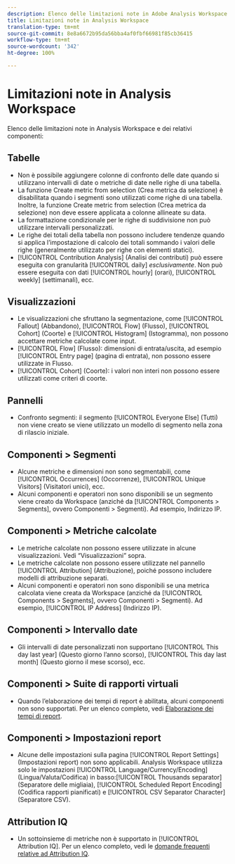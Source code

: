 ```yaml
---
description: Elenco delle limitazioni note in Adobe Analysis Workspace e dei relativi componenti
title: Limitazioni note in Analysis Workspace
translation-type: tm+mt
source-git-commit: 8e8a6672b95da56bba4af0fbf66981f85cb36415
workflow-type: tm+mt
source-wordcount: '342'
ht-degree: 100%

---
```



# Limitazioni note in Analysis Workspace

Elenco delle limitazioni note in Analysis Workspace e dei relativi componenti:

## Tabelle

* Non è possibile aggiungere colonne di confronto delle date quando si utilizzano intervalli di date o metriche di date nelle righe di una tabella.
* La funzione Create metric from selection (Crea metrica da selezione) è disabilitata quando i segmenti sono utilizzati come righe di una tabella. Inoltre, la funzione Create metric from selection (Crea metrica da selezione) non deve essere applicata a colonne allineate su data.
* La formattazione condizionale per le righe di suddivisione non può utilizzare intervalli personalizzati.
* Le righe dei totali della tabella non possono includere tendenze quando si applica l’impostazione di calcolo dei totali sommando i valori delle righe (generalmente utilizzato per righe con elementi statici).
* [!UICONTROL Contribution Analysis] (Analisi dei contributi) può essere eseguita con granularità [!UICONTROL daily] _esclusivamente_. Non può essere eseguita con dati [!UICONTROL hourly] (orari), [!UICONTROL weekly] (settimanali), ecc.

## Visualizzazioni

* Le visualizzazioni che sfruttano la segmentazione, come [!UICONTROL Fallout] (Abbandono), [!UICONTROL Flow] (Flusso), [!UICONTROL Cohort] (Coorte) e [!UICONTROL Histogram] (Istogramma), non possono accettare metriche calcolate come input.
* [!UICONTROL Flow] (Flusso): dimensioni di entrata/uscita, ad esempio [!UICONTROL Entry page] (pagina di entrata), non possono essere utilizzate in Flusso.
* [!UICONTROL Cohort] (Coorte): i valori non interi non possono essere utilizzati come criteri di coorte.

## Pannelli

* Confronto segmenti: il segmento [!UICONTROL Everyone Else] (Tutti) non viene creato se viene utilizzato un modello di segmento nella zona di rilascio iniziale.

## Componenti > Segmenti

* Alcune metriche e dimensioni non sono segmentabili, come [!UICONTROL Occurrences] (Occorrenze), [!UICONTROL Unique Visitors] (Visitatori unici), ecc.
* Alcuni componenti e operatori non sono disponibili se un segmento viene creato da Workspace (anziché da [!UICONTROL Components > Segments], ovvero Componenti > Segmenti). Ad esempio, Indirizzo IP.

## Componenti > Metriche calcolate

* Le metriche calcolate non possono essere utilizzate in alcune visualizzazioni. Vedi “Visualizzazioni” sopra.
* Le metriche calcolate non possono essere utilizzate nel pannello [!UICONTROL Attribution] (Attribuzione), poiché possono includere modelli di attribuzione separati.
* Alcuni componenti e operatori non sono disponibili se una metrica calcolata viene creata da Workspace (anziché da [!UICONTROL Components > Segments], ovvero Componenti > Segmenti). Ad esempio, [!UICONTROL IP Address] (Indirizzo IP).

## Componenti > Intervallo date

* Gli intervalli di date personalizzati non supportano [!UICONTROL This day last year] (Questo giorno l’anno scorso), [!UICONTROL This day last month] (Questo giorno il mese scorso), ecc.

## Componenti > Suite di rapporti virtuali

* Quando l’elaborazione dei tempi di report è abilitata, alcuni componenti non sono supportati. Per un elenco completo, vedi [Elaborazione dei tempi di report](/help/components/vrs/vrs-report-time-processing.md).

## Componenti > Impostazioni report

* Alcune delle impostazioni sulla pagina [!UICONTROL Report Settings] (Impostazioni report) non sono applicabili. Analysis Workspace utilizza solo le impostazioni [!UICONTROL Language/Currency/Encoding] (Lingua/Valuta/Codifica) in basso:[!UICONTROL Thousands separator] (Separatore delle migliaia), [!UICONTROL Scheduled Report Encoding] (Codifica rapporti pianificati) e [!UICONTROL CSV Separator Character] (Separatore CSV).

## Attribution IQ

* Un sottoinsieme di metriche non è supportato in [!UICONTROL Attribution IQ]. Per un elenco completo, vedi le [domande frequenti relative ad Attribution IQ](../attribution/faq.md).

